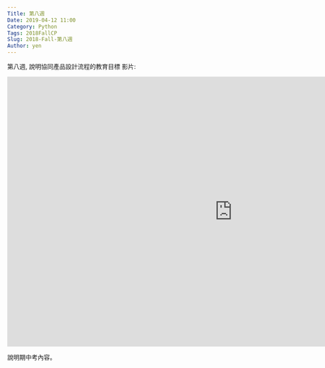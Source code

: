 ```yaml
---
Title: 第八週
Date: 2019-04-12 11:00
Category: Python
Tags: 2018FallCP
Slug: 2018-Fall-第八週
Author: yen
---
```


第八週, 說明協同產品設計流程的教育目標 影片:
<iframe width="1035" height="622" src="https://www.youtube.com/embed/5DhHkzNq0bk" frameborder="0" allow="accelerometer; autoplay; encrypted-media; gyroscope; picture-in-picture" allowfullscreen></iframe>
 
 說明期中考內容。